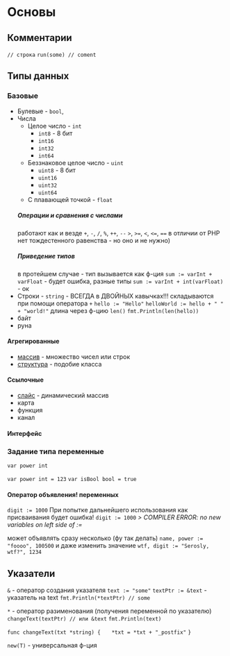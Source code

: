 # Основы

## Комментарии
`// строка`
`run(some) // coment`

## Типы данных
### Базовые
- Булевые - `bool`,
- Числа
    - Целое число - `int`
        - `int8` - 8 бит
        - `int16`
        - `int32`
        - `int64`
    - Беззнаковое целое число - `uint`
        - `uint8` - 8 бит
        - `uint16`
        - `uint32`
        - `uint64`
    - С плавающей точкой - `float`
    ##### Операции и сравнения с числами
    работают как и везде
    `+`, `-`, `/`, `%`, `++`, `--`
    `>`, `>=`, `<`, `<=`, `==`
    в отличии от PHP нет тождестенного равенства - но оно и не нужно)
    ##### Приведение типов
    в протейшем случае - тип вызывается как ф-ция
    `sum := varInt + varFloat` - будет ошибка, разные типы
    `sum := varInt + int(varFloat)` - ок
- Строки - `string` - ВСЕГДА в ДВОЙНЫХ кавычках!!!
складываются при помощи оператора `+`
`hello := "Hello"`
`helloWorld := hello + " " + "world!"`
длина через ф-цию `len()`
`fmt.Println(len(hello))`
- байт
- руна
#### Агрегированные
- [массив](3_array_map.md#массив) - множество чисел или строк
- [структура](4_struct.md) - подобие класса
#### Ссылочные
- [слайс](3_array_map.md#слайс) - динамический массив
- карта
- функция
- канал
#### Интерфейс


### Задание типа переменные
`var power int`

`var power int = 123`
`var isBool bool = true`

#### Оператор объявления! переменных
`digit := 1000`
При попытке дальнейшего использования как присваивания будет ошибка!
`digit := 1000`
*> COMPILER ERROR: no new variables on left side of :=*

может объявлять сразу несколько (фу так делать)
`name, power := "foooo", 100500`
и даже изменить значение
`wtf, digit := "Serosly, wtf?", 1234`

## Указатели
`&` - оператор создания указателя
`text := "some"`
`textPtr := &text` - указатель на text
`fmt.Println(*textPtr) // some`

`*` - оператор разименования (получения переменной по указателю)
`changeText(textPtr) // или &text`
`fmt.Println(text)`

`func changeText(txt *string) {`
`	*txt = *txt + "_postfix"`
`}`


`new(T)` - универсальная ф-ция
